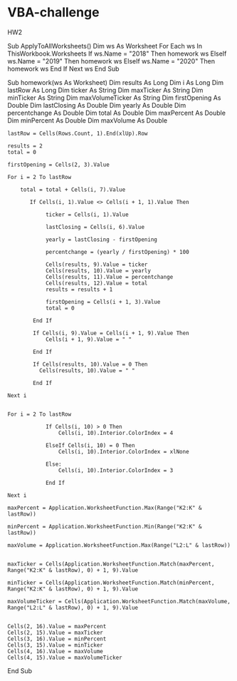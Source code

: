 # VBA-challenge
HW2

Sub ApplyToAllWorksheets()
    Dim ws As Worksheet
    For Each ws In ThisWorkbook.Worksheets
        If ws.Name = "2018" Then
            homework ws
        ElseIf ws.Name = "2019" Then
            homework ws
        ElseIf ws.Name = "2020" Then
            homework ws
        End If
    Next ws
End Sub

Sub homework(ws As Worksheet)
    Dim results As Long
    Dim i As Long
    Dim lastRow As Long
    Dim ticker As String
    Dim maxTicker As String
    Dim minTicker As String
    Dim maxVolumeTicker As String
    Dim firstOpening As Double
    Dim lastClosing As Double
    Dim yearly As Double
    Dim percentchange As Double
    Dim total As Double
    Dim maxPercent As Double
    Dim minPercent As Double
    Dim maxVolume As Double
    
    lastRow = Cells(Rows.Count, 1).End(xlUp).Row
    
    results = 2
    total = 0
    
    firstOpening = Cells(2, 3).Value

    For i = 2 To lastRow
    
        total = total + Cells(i, 7).Value
    
           If Cells(i, 1).Value <> Cells(i + 1, 1).Value Then

                ticker = Cells(i, 1).Value
    
                lastClosing = Cells(i, 6).Value
    
                yearly = lastClosing - firstOpening
                
                percentchange = (yearly / firstOpening) * 100
    
                Cells(results, 9).Value = ticker
                Cells(results, 10).Value = yearly
                Cells(results, 11).Value = percentchange
                Cells(results, 12).Value = total
                results = results + 1
                    
                firstOpening = Cells(i + 1, 3).Value
                total = 0
                
            End If
            
            If Cells(i, 9).Value = Cells(i + 1, 9).Value Then
                Cells(i + 1, 9).Value = " "
            
            End If
                
            If Cells(results, 10).Value = 0 Then
              Cells(results, 10).Value = " "
              
            End If
        
    Next i

    
    For i = 2 To lastRow
    
                If Cells(i, 10) > 0 Then
                    Cells(i, 10).Interior.ColorIndex = 4
                    
                ElseIf Cells(i, 10) = 0 Then
                    Cells(i, 10).Interior.ColorIndex = xlNone
                
                Else:
                    Cells(i, 10).Interior.ColorIndex = 3
                    
                End If
    
    Next i

    maxPercent = Application.WorksheetFunction.Max(Range("K2:K" & lastRow))
    
    minPercent = Application.WorksheetFunction.Min(Range("K2:K" & lastRow))
    
    maxVolume = Application.WorksheetFunction.Max(Range("L2:L" & lastRow))
    
    
    maxTicker = Cells(Application.WorksheetFunction.Match(maxPercent, Range("K2:K" & lastRow), 0) + 1, 9).Value
    
    minTicker = Cells(Application.WorksheetFunction.Match(minPercent, Range("K2:K" & lastRow), 0) + 1, 9).Value
    
    maxVolumeTicker = Cells(Application.WorksheetFunction.Match(maxVolume, Range("L2:L" & lastRow), 0) + 1, 9).Value
    
    
    Cells(2, 16).Value = maxPercent
    Cells(2, 15).Value = maxTicker
    Cells(3, 16).Value = minPercent
    Cells(3, 15).Value = minTicker
    Cells(4, 16).Value = maxVolume
    Cells(4, 15).Value = maxVolumeTicker

    
End Sub

